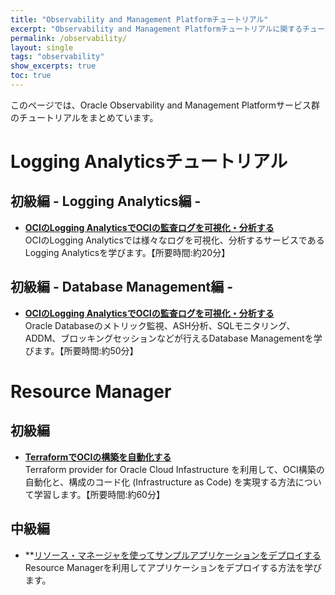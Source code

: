 ```yaml
---
title: "Observability and Management Platformチュートリアル"
excerpt: "Observability and Management Platformチュートリアルに関するチュートリアルです。"
permalink: /observability/
layout: single
tags: "observability"
show_excerpts: true
toc: true
---
```


このページでは、Oracle Observability and Management Platformサービス群のチュートリアルをまとめています。   


# Logging Analyticsチュートリアル

## 初級編 - Logging Analytics編 - 

+ **[OCIのLogging AnalyticsでOCIの監査ログを可視化・分析する](/ocitutorials/intermediates/audit-log-analytics/)**  
    OCIのLogging Analyticsでは様々なログを可視化、分析するサービスであるLogging Analyticsを学びます。【所要時間:約20分】

## 初級編 - Database Management編 - 

+ **[OCIのLogging AnalyticsでOCIの監査ログを可視化・分析する](/ocitutorials/intermediates/audit-log-analytics/)**  
    Oracle Databaseのメトリック監視、ASH分析、SQLモニタリング、ADDM、ブロッキングセッションなどが行えるDatabase Managementを学びます。【所要時間:約50分】


# Resource Manager

## 初級編 

+ **[TerraformでOCIの構築を自動化する]([/ocitutorials/intermediates/audit-log-analytics/](https://community.oracle.com/tech/welcome/discussion/4474281/terraform%E3%81%A7oci%E3%81%AE%E6%A7%8B%E7%AF%89%E3%82%92%E8%87%AA%E5%8B%95%E5%8C%96%E3%81%99%E3%82%8B-oracle-cloud-infrastructure%E3%82%A2%E3%83%89%E3%83%90%E3%83%B3%E3%82%B9%E3%83%89))**  
    Terraform provider for Oracle Cloud Infastructure を利用して、OCI構築の自動化と、構成のコード化 (Infrastructure as Code) を実現する方法について学習します。【所要時間:約60分】

## 中級編

+ **[リソース・マネージャを使ってサンプルアプリケーションをデプロイする](/ocitutorials/intermediates/resource-manager/)
    Resource Managerを利用してアプリケーションをデプロイする方法を学びます。  


